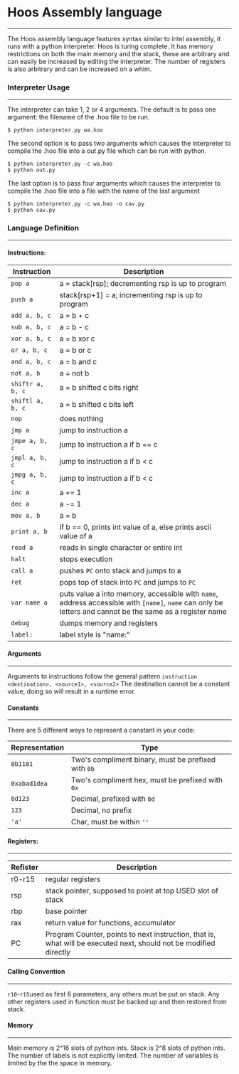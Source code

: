 # Hoos Assembly language
----------------------
The Hoos assembly language features syntax similar to intel assembly, it runs with a python interpreter. Hoos is turing complete. It has memory restrictions on both the main memory and the stack, these are arbitrary and can easily be increased by editing the interpreter. The number of registers is also arbitrary and can be increased on a whim.

### Interpreter Usage
--------------------
The interpreter can take 1, 2 or 4 arguments. The default is to pass one argument: the filename of the .hoo file to be run.
```
$ python interpreter.py wa.hoo
```

The second option is to pass two arguments which causes the interpreter to compile the .hoo file into a out.py file which can be run with python.
```
$ python interpreter.py -c wa.hoo
$ python out.py
```

The last option is to pass four arguments which causes the interpreter to compile the .hoo file into a file with the name of the last argument
```
$ python interpreter.py -c wa.hoo -o cav.py
$ python cav.py
```

### Language Definition
----------------------
#### Instructions:

|Instruction | Description |
|-------------|---------------|
|`pop a` |				a = stack[rsp]; decrementing rsp is up to program|
|`push a` |				stack[rsp+1] = a; incrementing rsp is up to program|
|`add a, b, c`|			a = b + c|
|`sub a, b, c`	|		a = b - c|
|`xor a, b, c`	|		a = b xor c|
|`or a, b, c`	|		a = b or c|
|`and a, b, c`	|		a = b and c|
|`not a, b`		|	a = not b|
|`shiftr a, b, c` |		a = b shifted c bits right|
|`shiftl a, b, c` |		a = b shifted c bits left|
|`nop`				|	does nothing
|`jmp a` 		|		jump to instruction a|
|`jmpe a, b, c`	|	jump to instruction a if b == c|
|`jmpl a, b, c`	|	jump to instruction a if b < c|
|`jmpg a, b, c`	|	jump to instruction a if b < c|
|`inc a` 		|		a += 1|
|`dec a` 		|		a -= 1|
|`mov a, b` 		|	a = b|
|`print a, b` 	|		if b == 0, prints int value of a, else prints ascii value of a|
|`read a` 		|		reads in single character or entire int|
|`halt`			|	stops execution|
|`call a`		|	pushes `PC` onto stack and jumps to a |
|`ret`			|	pops top of stack into `PC` and jumps to `PC` |
|`var name a` 	|		puts value a into memory, accessible with `name`, address accessible with `[name]`, `name` can only be letters and cannot be the same as a register name|
|`debug`			|	dumps memory and registers|
|`label:`		|		label style is "name:"|

#### Arguments
----------------------
Arguments to instructions follow the general pattern `instruction <destination>, <source1>, <source2>`
The destination cannot be a constant value, doing so will result in a runtime error.

#### Constants
----------------------
There are 5 different ways to represent a constant in your code:

|Representation | Type |
|----------------|------|
|`0b1101`		 | Two's compliment binary, must be prefixed with `0b` |
|`0xabad1dea`	 | Two's compliment hex, must be prefixed with `0x` |
|`0d123`		 | Decimal, prefixed with `0d` |
|`123`			 | Decimal, no prefix |
|`'a'`			 | Char, must be within `''` |

#### Registers:
----------------------

| Refister | Description |
|----------|-------------|
|	r0-r15	|			regular registers |
|	rsp		|			stack pointer, supposed to point at top USED slot of stack |
|	rbp		|			base pointer |
|	rax		|			return value for functions, accumulator |
|	PC		|			Program Counter, points to next instruction, that is, what will be executed next, should not be modified directly |

#### Calling Convention
----------------------
`r10`-`r15`used as first 6 parameters, any others must be put on stack.
Any other registers used in function must be backed up and then restored from stack.

#### Memory
----------------------
Main memory is 2^16 slots of python ints.
Stack is 2^8 slots of python ints.
The number of labels is not explicitly limited.
The number of variables is limited by the the space in memory.

